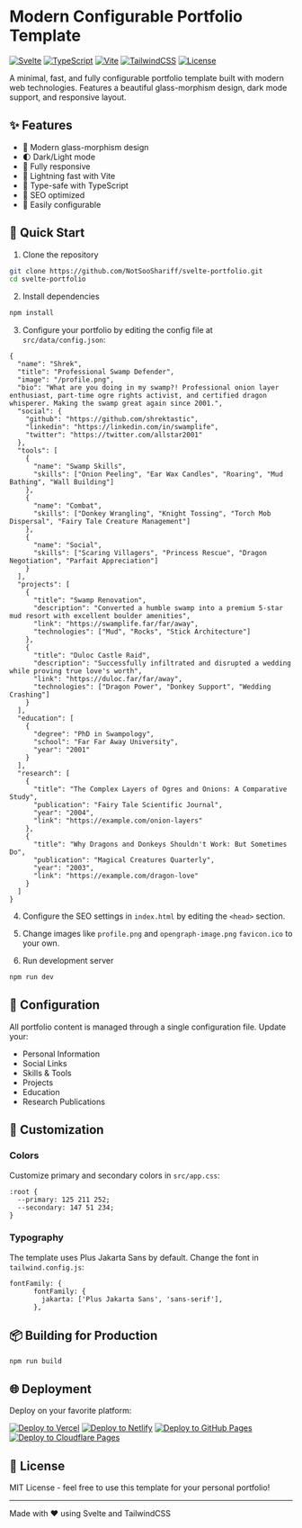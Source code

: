 # Modern Configurable Portfolio Template
[![Svelte](https://img.shields.io/badge/Svelte-4.2-FF3E00?style=flat-square&logo=svelte)](https://svelte.dev/)
[![TypeScript](https://img.shields.io/badge/TypeScript-5.5-3178C6?style=flat-square&logo=typescript)](https://www.typescriptlang.org/)
[![Vite](https://img.shields.io/badge/Vite-5.4-646CFF?style=flat-square&logo=vite)](https://vitejs.dev/)
[![TailwindCSS](https://img.shields.io/badge/TailwindCSS-3.4-38B2AC?style=flat-square&logo=tailwind-css)](https://tailwindcss.com/)
[![License](https://img.shields.io/badge/License-MIT-green.svg?style=flat-square)](LICENSE)

A minimal, fast, and fully configurable portfolio template built with modern web technologies. Features a beautiful glass-morphism design, dark mode support, and responsive layout.

## ✨ Features

- 🎨 Modern glass-morphism design
- 🌓 Dark/Light mode
- 📱 Fully responsive
- 🚀 Lightning fast with Vite
- 💪 Type-safe with TypeScript
- 🎯 SEO optimized
- 🔧 Easily configurable

## 🚀 Quick Start

1. Clone the repository
```bash
git clone https://github.com/NotSooShariff/svelte-portfolio.git
cd svelte-portfolio
```

2. Install dependencies
```bash
npm install
```

3. Configure your portfolio by editing the config file at `src/data/config.json`:

```
{
  "name": "Shrek",
  "title": "Professional Swamp Defender",
  "image": "/profile.png",
  "bio": "What are you doing in my swamp?! Professional onion layer enthusiast, part-time ogre rights activist, and certified dragon whisperer. Making the swamp great again since 2001.",
  "social": {
    "github": "https://github.com/shrektastic",
    "linkedin": "https://linkedin.com/in/swamplife",
    "twitter": "https://twitter.com/allstar2001"
  },
  "tools": [
    {
      "name": "Swamp Skills",
      "skills": ["Onion Peeling", "Ear Wax Candles", "Roaring", "Mud Bathing", "Wall Building"]
    },
    {
      "name": "Combat", 
      "skills": ["Donkey Wrangling", "Knight Tossing", "Torch Mob Dispersal", "Fairy Tale Creature Management"]
    },
    {
      "name": "Social",
      "skills": ["Scaring Villagers", "Princess Rescue", "Dragon Negotiation", "Parfait Appreciation"]
    }
  ],
  "projects": [
    {
      "title": "Swamp Renovation",
      "description": "Converted a humble swamp into a premium 5-star mud resort with excellent boulder amenities",
      "link": "https://swamplife.far/far/away",
      "technologies": ["Mud", "Rocks", "Stick Architecture"]
    },
    {
      "title": "Duloc Castle Raid", 
      "description": "Successfully infiltrated and disrupted a wedding while proving true love's worth",
      "link": "https://duloc.far/far/away",
      "technologies": ["Dragon Power", "Donkey Support", "Wedding Crashing"]
    }
  ],
  "education": [
    {
      "degree": "PhD in Swampology",
      "school": "Far Far Away University",
      "year": "2001"
    }
  ],
  "research": [
    {
      "title": "The Complex Layers of Ogres and Onions: A Comparative Study",
      "publication": "Fairy Tale Scientific Journal",
      "year": "2004",
      "link": "https://example.com/onion-layers"
    },
    {
      "title": "Why Dragons and Donkeys Shouldn't Work: But Sometimes Do",
      "publication": "Magical Creatures Quarterly", 
      "year": "2003",
      "link": "https://example.com/dragon-love"
    }
  ]
}
```

4. Configure the SEO settings in `index.html` by editing the `<head>` section.

5. Change images like `profile.png` and `opengraph-image.png` `favicon.ico` to your own.

6. Run development server
```bash
npm run dev
```

## 🔧 Configuration

All portfolio content is managed through a single configuration file. Update your:

- Personal Information
- Social Links
- Skills & Tools
- Projects
- Education
- Research Publications

## 🎨 Customization

### Colors
Customize primary and secondary colors in `src/app.css`:

```
:root {
  --primary: 125 211 252;
  --secondary: 147 51 234;
}
```


### Typography
The template uses Plus Jakarta Sans by default. Change the font in `tailwind.config.js`:

```
fontFamily: {
      fontFamily: {
        jakarta: ['Plus Jakarta Sans', 'sans-serif'],
      },
```


## 📦 Building for Production


```bash
npm run build
```

## 🌐 Deployment

Deploy on your favorite platform:

[![Deploy to Vercel](https://img.shields.io/badge/Deploy%20to-Vercel-black?style=for-the-badge&logo=vercel)](https://vercel.com/new/clone)
[![Deploy to Netlify](https://img.shields.io/badge/Deploy%20to-Netlify-00C7B7?style=for-the-badge&logo=netlify)](https://app.netlify.com/start)
[![Deploy to GitHub Pages](https://img.shields.io/badge/Deploy%20to-GitHub%20Pages-blue?style=for-the-badge&logo=github)](https://pages.github.com)
[![Deploy to Cloudflare Pages](https://img.shields.io/badge/Deploy%20to-Cloudflare%20Pages-orange?style=for-the-badge&logo=cloudflare)](https://dash.cloudflare.com/?to=/:account/pages/new)

## 📄 License

MIT License - feel free to use this template for your personal portfolio!

---

Made with ❤️ using Svelte and TailwindCSS